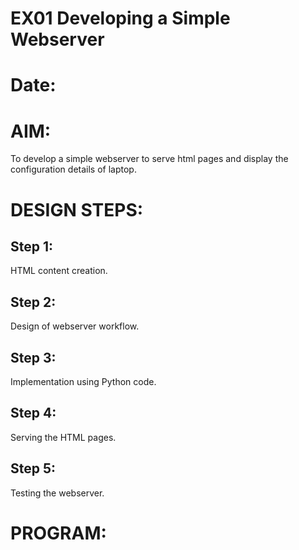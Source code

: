 # EX01 Developing a Simple Webserver

# Date:
# AIM:
To develop a simple webserver to serve html pages and display the configuration details of laptop.

# DESIGN STEPS:
## Step 1:
HTML content creation.

## Step 2:
Design of webserver workflow.

## Step 3:
Implementation using Python code.

## Step 4:
Serving the HTML pages.

## Step 5:
Testing the webserver.

# PROGRAM:
<!DOCTYPE html>
<html lang="en">
<head>
    <meta charset="UTF-8">
    <meta name="viewport" content="width=device-width, initial-scale=1.0">
    <meta http-equiv="X-UA-Compatible" content="ie=edge">
    <title>Lenovo ThinkPad Gen 16 </title>
    <link rel="stylesheet" href="styles.css">
    <style>
        
       body {
           font-family: 'Arial', sans-serif;
           background-color:#333;
       }
       .container {
           width: 80%;
           margin: 0 auto;
       }
       header {
           background-color:cornflowerblue;
           color: white;
           padding: 20px 0;
           text-align: center;
       }
       header h1 {
           font: size 3em;;
       }
       .specs {
           background-color: white;
           margin-top: 60px;
           border-radius: 7px;
       }
       table {
           width: 100%;
           border-collapse: collapse;
       }
       th {
           padding: 12px;
           text-align:left;
           border-bottom: 1px solid #ddd;
           background-color:cornflowerblue;
           color: white;
       }
       td {
           background-color: #f9f9f9;
           padding: 12px;
           text-align:center;
           border-bottom: 1px solid #ddd;
       }
       tr {
           background-color: #f1f1f1;
       }
       footer {
           background-color:cornflowerblue; 
           color: white;
           text-align: center;
           margin-top: 100px;
           padding: 1px;
       }
       </style>
</head>
<body>
    <div class="container">
        <header>
            <h1>Lenovo ThinkPad Gen 16</h1>
        </header>
        
        <section class="specs">
            <table>
                <tr>
                    <th>Processor</th>
                    <td>Intel Core i5</td>
                </tr>
                <tr>
                    <th>Display</th>
                    <td>16-inch WQXGA</td>
                </tr>
                <tr>
                    <th>Memory</th>
                    <td>16GB DDR4 RAM</td>
                </tr>
                <tr>
                    <th>Storage</th>
                    <td>512GB SSD </td>
                </tr>
                <tr>
                    <th>Graphics</th>
                    <td>Intel Iris Xe Graphics</td>
                </tr>
                <tr>
                    <th>Operating System</th>
                    <td>Windows 11 </td>
                </tr>
                <tr>
                    <th>Battery</th>
                    <td>57Wh, up to 10 hours</td>
                </tr>
                <tr>
                    <th>Weight</th>
                    <td>1.67 kg </td>
                </tr>
                <tr>
                    <th>Ports</th>
                    <td>2 x USB 3.2, 2 x USB-C, HDMI, Ethernet</td>
                </tr>
                <tr>
                    <th>Camera</th>
                    <td>1080p HD webcam</td>
                </tr>
                 <tr>
                    <th>Color</th>
                    <td>Black</td>
                </tr>
            </table>
        </section>
        <footer>
            <p>&copy; 2024 Lenovo. All rights reserved.</p>
        </footer>
    </div>
  
</body>
</html>
# OUTPUT:
![Screenshot 2024-11-22 101057](https://github.com/user-attachments/assets/8b2f6be8-71c8-4511-9d83-6aefed342717)


# RESULT:
The program for implementing simple webserver is executed successfully.
